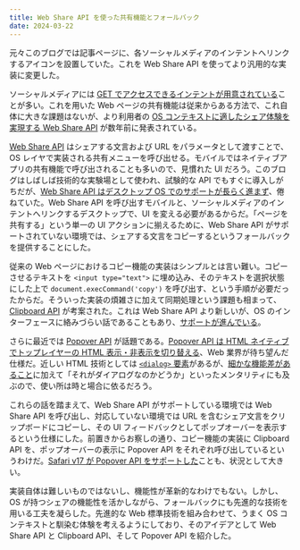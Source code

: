 ```yaml
---
title: Web Share API を使った共有機能とフォールバック
date: 2024-03-22
---
```


元々このブログでは記事ページに、各ソーシャルメディアのインテントへリンクするアイコンを設置していた。これを Web Share API を使ってより汎用的な実装に変更した。

ソーシャルメディアには [GET でアクセスできるインテントが用意されている](https://developer.twitter.com/en/docs/twitter-for-websites/tweet-button/guides/web-intent)ことが多い。これを用いた Web ページの共有機能は従来からある方法で、これ自体に大きな課題はないが、より利用者の [OS コンテキストに適したシェア体験を実現する Web Share API](https://web.dev/articles/web-share?hl=ja) が数年前に発表されている。

[Web Share API](https://developer.mozilla.org/ja/docs/Web/API/Web_Share_API) はシェアする文言および URL をパラメータとして渡すことで、OS レイヤで実装される共有メニューを呼び出せる。モバイルではネイティブアプリの共有機能で呼び出されることも多いので、見慣れた UI だろう。このブログはしばしば技術的な実験場として使われ、試験的な API でもすぐに導入しがちだが、[Web Share API はデスクトップ OS でのサポートが長らく進まず](https://caniuse.com/web-share)、倦ねていた。Web Share API を呼び出すモバイルと、ソーシャルメディアのインテントへリンクするデスクトップで、UI を変える必要があるからだ。「ページを共有する」という単一の UI アクションに揃えるために、Web Share API がサポートされていない環境では、シェアする文言をコピーするというフォールバックを提供することにした。

従来の Web ページにおけるコピー機能の実装はシンプルとは言い難い。コピーさせるテキストを `<input type="text">` に埋め込み、そのテキストを選択状態にした上で `document.execCommand('copy')` を呼び出す、という手順が必要だったからだ。そういった実装の煩雑さに加えて同期処理という課題も相まって、[Clipboard API](https://developer.mozilla.org/ja/docs/Web/API/Clipboard_API) が考案された。これは Web Share API より新しいが、OS のインターフェースに絡みづらい話であることもあり、[サポートが進んでいる](https://caniuse.com/async-clipboard)。

<baseline-status featureId="async-clipboard"></baseline-status>

さらに最近では [Popover API](https://developer.mozilla.org/ja/docs/Web/API/Popover_API) が話題である。[Popover API は HTML ネイティブでトップレイヤーの HTML 表示・非表示を切り替える](https://zenn.dev/yusukehirao/articles/popover-api-and-attributes)、Web 業界が待ち望んだ仕様だ。近しい HTML 技術としては [`<dialog>` 要素](https://developer.mozilla.org/ja/docs/Web/HTML/Element/dialog)があるが、[細かな機能差があること](https://blog.logrocket.com/comparing-popover-api-dialog-element/)に加えて「それがダイアログなのかどうか」といったメンタリティにも及ぶので、使い所は時と場合に依るだろう。

<baseline-status featureId="popover"></baseline-status>

これらの話を踏まえて、Web Share API がサポートしている環境では Web Share API を呼び出し、対応していない環境では URL を含むシェア文言をクリップボードにコピーし、その UI フィードバックとしてポップオーバーを表示するという仕様にした。前置きからお察しの通り、コピー機能の実装に Clipboard API を、ポップオーバーの表示に Popover API をそれぞれ呼び出しているというわけだ。[Safari v17 が Popover API をサポートした](https://webkit.org/blog/14445/webkit-features-in-safari-17-0/)ことも、状況として大きい。

実装自体は難しいものではないし、機能性が革新的なわけでもない。しかし、OS が持つシェアの機能性を活かしながら、フォールバックにも先進的な技術を用いる工夫を凝らした。先進的な Web 標準技術を組み合わせて、うまく OS コンテキストと馴染む体験を考えるようにしており、そのアイデアとして Web Share API と Clipboard API、そして Popover API を紹介した。
